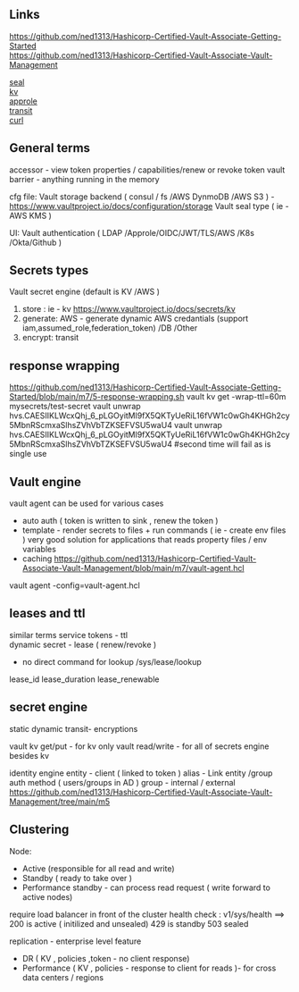 



## Links 
https://github.com/ned1313/Hashicorp-Certified-Vault-Associate-Getting-Started  
https://github.com/ned1313/Hashicorp-Certified-Vault-Associate-Vault-Management  


[seal](seal.md)    
[kv](kv.md)   
[approle](approle.md)  
[transit](transit.md)  
[curl](curl.md)  



## General terms 
accessor - view token properties / capabilities/renew or revoke token 
vault barrier - anything running in the memory

cfg file:
Vault storage backend ( consul / fs /AWS DynmoDB /AWS S3 )  - https://www.vaultproject.io/docs/configuration/storage
Vault seal type ( ie - AWS KMS ) 

UI:
Vault authentication ( LDAP /Approle/OIDC/JWT/TLS/AWS /K8s /Okta/Github  )


## Secrets types 
Vault secret engine (default is KV /AWS ) 
1) store : ie - kv https://www.vaultproject.io/docs/secrets/kv
2) generate: AWS - generate dynamic AWS credantials (support iam,assumed_role,federation_token) /DB /Other
3) encrypt: transit


## response wrapping
https://github.com/ned1313/Hashicorp-Certified-Vault-Associate-Getting-Started/blob/main/m7/5-response-wrapping.sh
vault kv get -wrap-ttl=60m  mysecrets/test-secret
vault unwrap hvs.CAESIIKLWcxQhj_6_pLGOyitMl9fX5QKTyUeRiL16fVW1c0wGh4KHGh2cy5MbnRScmxaSlhsZVhVbTZKSEFVSU5waU4
vault unwrap hvs.CAESIIKLWcxQhj_6_pLGOyitMl9fX5QKTyUeRiL16fVW1c0wGh4KHGh2cy5MbnRScmxaSlhsZVhVbTZKSEFVSU5waU4
#second time will fail as is single use 



## Vault engine
vault agent
can be used for various cases 
- auto auth ( token is written to sink , renew the token ) 
- template - render secrets to files + run commands ( ie - create env files )
  very good solution for applications that reads property files / env variables 
- caching 
https://github.com/ned1313/Hashicorp-Certified-Vault-Associate-Vault-Management/blob/main/m7/vault-agent.hcl

vault agent -config=vault-agent.hcl




## leases and ttl 
similar terms 
service tokens - ttl  
dynamic secret - lease ( renew/revoke ) 
- no direct command for lookup /sys/lease/lookup


lease_id
lease_duration
lease_renewable



## secret engine
static 
dynamic
transit- encryptions 

vault kv get/put - for kv only 
vault read/write - for all of secrets engine besides kv

identity engine
entity - client ( linked to token ) 
alias - Link  entity /group  auth method ( users/groups in AD )
group  - internal / external
https://github.com/ned1313/Hashicorp-Certified-Vault-Associate-Vault-Management/tree/main/m5


## Clustering
Node:
- Active (responsible for all read and write)
- Standby ( ready to take over )
- Performance standby - can process read request ( write forward to active nodes)

require load balancer in front of the cluster 
health check : v1/sys/health ==> 
200 is active ( initilized and unsealed)
429 is standby
503 sealed 

replication - enterprise level feature 
- DR ( KV , policies ,token - no client response)
- Performance ( KV , policies - response to client for reads )- for cross data centers / regions 

